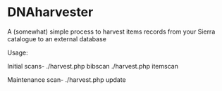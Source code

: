 # DNAharvester
A (somewhat) simple process to harvest items records from your Sierra catalogue to an external database


Usage:

Initial scans-
./harvest.php bibscan
./harvest.php itemscan

Maintenance scan-
./harvest.php update

